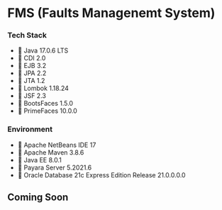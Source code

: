 # FMS (Faults Managenemt System)

### Tech Stack
* 🔶 Java 17.0.6 LTS
* 🔶 CDI 2.0
* 🔶 EJB 3.2
* 🔶 JPA 2.2
* 🔶 JTA 1.2
* 🔶 Lombok 1.18.24
* 🔶 JSF 2.3
* 🔶 BootsFaces 1.5.0
* 🔶 PrimeFaces 10.0.0


### Environment
* 🔶 Apache NetBeans IDE 17
* 🔶 Apache Maven 3.8.6
* 🔶 Java EE 8.0.1
* 🔶 Payara Server 5.2021.6
* 🔶 Oracle Database 21c Express Edition Release 21.0.0.0.0


## Coming Soon

